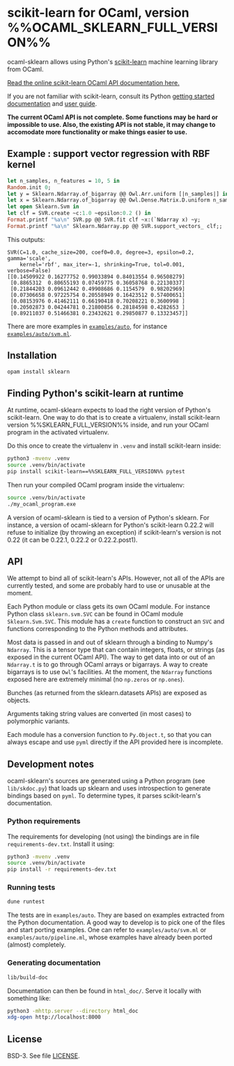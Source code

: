 # scikit-learn for OCaml, version %%OCAML_SKLEARN_FULL_VERSION%%

ocaml-sklearn allows using Python's
[scikit-learn](https://scikit-learn.org/) machine learning library
from OCaml.

[Read the online scikit-learn OCaml API documentation
here.](https://lehy.github.io/ocaml-sklearn/)

If you are not familiar with scikit-learn, consult its Python [getting
started documentation](https://scikit-learn.org/stable/getting_started.html)
and [user guide](https://scikit-learn.org/stable/user_guide.html).

**The current OCaml API is not complete. Some functions may be hard or
impossible to use. Also, the existing API is not stable, it may change
to accomodate more functionality or make things easier to use.**

## Example : support vector regression with RBF kernel

```ocaml
let n_samples, n_features = 10, 5 in
Random.init 0;
let y = Sklearn.Ndarray.of_bigarray @@ Owl.Arr.uniform [|n_samples|] in
let x = Sklearn.Ndarray.of_bigarray @@ Owl.Dense.Matrix.D.uniform n_samples n_features in
let open Sklearn.Svm in
let clf = SVR.create ~c:1.0 ~epsilon:0.2 () in
Format.printf "%a\n" SVR.pp @@ SVR.fit clf ~x:(`Ndarray x) ~y;
Format.printf "%a\n" Sklearn.Ndarray.pp @@ SVR.support_vectors_ clf;;
```

This outputs:
```
SVR(C=1.0, cache_size=200, coef0=0.0, degree=3, epsilon=0.2, gamma='scale',
    kernel='rbf', max_iter=-1, shrinking=True, tol=0.001, verbose=False)
[[0.14509922 0.16277752 0.99033894 0.84013554 0.96508279]
 [0.8865312  0.80655193 0.07459775 0.36058768 0.22130337]
 [0.21844203 0.09612442 0.49908686 0.1154579  0.98202969]
 [0.07306658 0.97225754 0.20558949 0.16423512 0.57400651]
 [0.08153976 0.41462111 0.66190418 0.70208221 0.3600998 ]
 [0.20502873 0.04244781 0.21800856 0.28184598 0.4282653 ]
 [0.89211037 0.51466381 0.23432621 0.29850877 0.13323457]]
```

There are more examples in
[`examples/auto`](https://github.com/lehy/ocaml-sklearn/blob/master/examples/auto/),
for instance
[`examples/auto/svm.ml`](https://github.com/lehy/ocaml-sklearn/blob/master/examples/auto/svm.ml).

## Installation

~~~sh
opam install sklearn
~~~

## Finding Python's scikit-learn at runtime

At runtime, ocaml-sklearn expects to load the right version of
Python's scikit-learn. One way to do that is to create a virtualenv,
install scikit-learn version %%SKLEARN_FULL_VERSION%% inside, and run
your OCaml program in the activated virtualenv.

Do this once to create the virtualenv in `.venv` and install
scikit-learn inside:

```sh
python3 -mvenv .venv
source .venv/bin/activate
pip install scikit-learn==%%SKLEARN_FULL_VERSION%% pytest
```

Then run your compiled OCaml program inside the virtualenv:

```sh
source .venv/bin/activate
./my_ocaml_program.exe
```

A version of ocaml-sklearn is tied to a version of Python's
sklearn. For instance, a version of ocaml-sklearn for Python's
scikit-learn 0.22.2 will refuse to initialize (by throwing an
exception) if scikit-learn's version is not 0.22 (it can be 0.22.1,
0.22.2 or 0.22.2.post1).

## API

We attempt to bind all of scikit-learn's APIs. However, not all of the
APIs are currently tested, and some are probably hard to use or
unusable at the moment.

Each Python module or class gets its own OCaml module. For instance
Python class `sklearn.svm.SVC` can be found in OCaml module
`Sklearn.Svm.SVC`. This module has a `create` function to construct an
`SVC` and functions corresponding to the Python methods and
attributes.

Most data is passed in and out of sklearn through a binding to Numpy's
`Ndarray`. This is a tensor type that can contain integers, floats, or
strings (as exposed in the current OCaml API). The way to get data
into or out of an `Ndarray.t` is to go through OCaml arrays or
bigarrays. A way to create bigarrays is to use `Owl`'s facilities. At
the moment, the `Ndarray` functions exposed here are extremely minimal
(no `np.zeros` or `np.ones`).

Bunches (as returned from the sklearn.datasets APIs) are exposed as
objects.

Arguments taking string values are converted (in most cases) to
polymorphic variants.

Each module has a conversion function to `Py.Object.t`, so that you
can always escape and use `pyml` directly if the API provided here is
incomplete.

## Development notes

ocaml-sklearn's sources are generated using a Python program (see
`lib/skdoc.py`) that loads up sklearn and uses introspection to
generate bindings based on `pyml`. To determine types, it parses
scikit-learn's documentation.

### Python requirements

The requirements for developing (not using) the bindings are in file
`requirements-dev.txt`. Install it using:

~~~sh
python3 -mvenv .venv
source .venv/bin/activate
pip install -r requirements-dev.txt
~~~

### Running tests

~~~sh
dune runtest
~~~

The tests are in `examples/auto`. They are based on examples extracted
from the Python documentation. A good way to develop is to pick one of
the files and start porting examples. One can refer to
`examples/auto/svm.ml` or `examples/auto/pipeline.ml`, whose examples
have already been ported (almost) completely.

### Generating documentation

~~~sh
lib/build-doc
~~~

Documentation can then be found in `html_doc/`. Serve
it locally with something like:

~~~sh
python3 -mhttp.server --directory html_doc
xdg-open http://localhost:8000
~~~

## License

BSD-3. See file [LICENSE](LICENSE).
